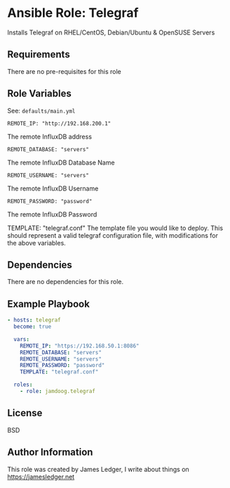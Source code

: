 Ansible Role: Telegraf
=========

Installs Telegraf on RHEL/CentOS, Debian/Ubuntu & OpenSUSE Servers

Requirements
------------

There are no pre-requisites for this role

Role Variables
--------------

See: `defaults/main.yml`

	REMOTE_IP: "http://192.168.200.1"
The remote InfluxDB address

	REMOTE_DATABASE: "servers"
The remote InfluxDB Database Name

	REMOTE_USERNAME: "servers"
The remote InfluxDB Username

	REMOTE_PASSWORD: "password"
The remote InfluxDB Password

  TEMPLATE: "telegraf.conf"
The template file you would like to deploy. This should represent a valid telegraf configuration file, with modifications for the above variables. 

Dependencies
------------

There are no dependencies for this role.

Example Playbook
----------------

```yaml
- hosts: telegraf
  become: true

  vars:
    REMOTE_IP: "https://192.168.50.1:8086"
    REMOTE_DATABASE: "servers"
    REMOTE_USERNAME: "servers"
    REMOTE_PASSWORD: "password"
    TEMPLATE: "telegraf.conf"

  roles:
    - role: jamdoog.telegraf
```

License
-------

BSD

Author Information
------------------

This role was created by James Ledger, I write about things on https://jamesledger.net

